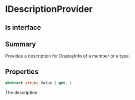 # IDescriptionProvider

## Is interface

## Summary

Provides a description for DisplayInfo of a member or a type.
## Properties

```c#
abstract string Value { get; } 
```
The description.
